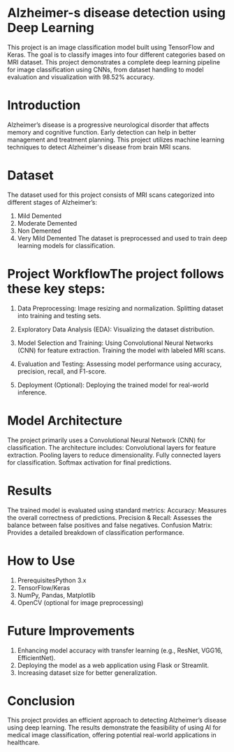 # Alzheimer-s disease detection using Deep Learning
This project is an image classification model built using TensorFlow and Keras. The goal is to classify images into four different categories based on MRI dataset. This project demonstrates a complete deep learning pipeline for image classification using CNNs, from dataset handling to model evaluation and visualization with 98.52% accuracy.

# Introduction
Alzheimer’s disease is a progressive neurological disorder that affects memory and cognitive function. Early detection can help in better management and treatment planning. This project utilizes machine learning techniques to detect Alzheimer's disease from brain MRI scans.

# Dataset
The dataset used for this project consists of MRI scans categorized into different stages of Alzheimer’s:
1. Mild Demented
2. Moderate Demented
3. Non Demented
4. Very Mild Demented
The dataset is preprocessed and used to train deep learning models for classification.

# Project WorkflowThe project follows these key steps:
1. Data Preprocessing:
Image resizing and normalization.
Splitting dataset into training and testing sets.

2. Exploratory Data Analysis (EDA):
Visualizing the dataset distribution.

3. Model Selection and Training:
Using Convolutional Neural Networks (CNN) for feature extraction.
Training the model with labeled MRI scans.

4. Evaluation and Testing:
Assessing model performance using accuracy, precision, recall, and F1-score.

5. Deployment (Optional):
Deploying the trained model for real-world inference.

# Model Architecture
The project primarily uses a Convolutional Neural Network (CNN) for classification. The architecture includes:
Convolutional layers for feature extraction.
Pooling layers to reduce dimensionality.
Fully connected layers for classification.
Softmax activation for final predictions.

# Results
The trained model is evaluated using standard metrics:
Accuracy: Measures the overall correctness of predictions.
Precision & Recall: Assesses the balance between false positives and false negatives.
Confusion Matrix: Provides a detailed breakdown of classification performance.

# How to Use
1. PrerequisitesPython 3.x
2. TensorFlow/Keras
3. NumPy, Pandas, Matplotlib
4. OpenCV (optional for image preprocessing)

# Future Improvements
1. Enhancing model accuracy with transfer learning (e.g., ResNet, VGG16, EfficientNet).
2. Deploying the model as a web application using Flask or Streamlit.
3. Increasing dataset size for better generalization.

# Conclusion
This project provides an efficient approach to detecting Alzheimer’s disease using deep learning. The results demonstrate the feasibility of using AI for medical image classification, offering potential real-world applications in healthcare.

